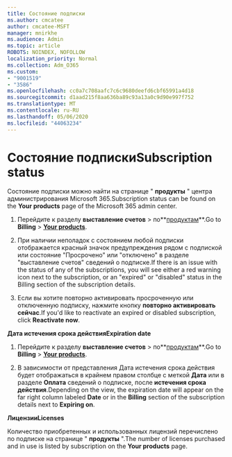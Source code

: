 ```yaml
---
title: Состояние подписки
ms.author: cmcatee
author: cmcatee-MSFT
manager: mnirkhe
ms.audience: Admin
ms.topic: article
ROBOTS: NOINDEX, NOFOLLOW
localization_priority: Normal
ms.collection: Adm_O365
ms.custom:
- "9001519"
- "3586"
ms.openlocfilehash: cc0a7c708aafc7c6c9680deefd6cbf65991a4d18
ms.sourcegitcommit: d1aad215f8aa636ba89c93a13a0c9d90e997f752
ms.translationtype: MT
ms.contentlocale: ru-RU
ms.lasthandoff: 05/06/2020
ms.locfileid: "44063234"
---
```

# <a name="subscription-status"></a><span data-ttu-id="d18bb-102">Состояние подписки</span><span class="sxs-lookup"><span data-stu-id="d18bb-102">Subscription status</span></span>

<span data-ttu-id="d18bb-103">Состояние подписки можно найти на странице " **продукты** " центра администрирования Microsoft 365.</span><span class="sxs-lookup"><span data-stu-id="d18bb-103">Subscription status can be found on the **Your products** page of the Microsoft 365 admin center.</span></span>

1. <span data-ttu-id="d18bb-104">Перейдите к разделу **выставление счетов** > по**[продуктам](https://go.microsoft.com/fwlink/p/?linkid=842054)**.</span><span class="sxs-lookup"><span data-stu-id="d18bb-104">Go to **Billing** > **[Your products](https://go.microsoft.com/fwlink/p/?linkid=842054)**.</span></span>

2. <span data-ttu-id="d18bb-105">При наличии неполадок с состоянием любой подписки отображается красный значок предупреждения рядом с подпиской или состояние "Просрочено" или "отключено" в разделе "выставление счетов" сведений о подписке.</span><span class="sxs-lookup"><span data-stu-id="d18bb-105">If there is an issue with the status of any of the subscriptions, you will see either a red warning icon next to the subscription, or an "expired" or "disabled" status in the Billing section of the subscription details.</span></span>

3. <span data-ttu-id="d18bb-106">Если вы хотите повторно активировать просроченную или отключенную подписку, нажмите кнопку **повторно активировать сейчас**.</span><span class="sxs-lookup"><span data-stu-id="d18bb-106">If you'd like to reactivate an expired or disabled subscription, click **Reactivate now**.</span></span>

<span data-ttu-id="d18bb-107">**Дата истечения срока действия**</span><span class="sxs-lookup"><span data-stu-id="d18bb-107">**Expiration date**</span></span>

1. <span data-ttu-id="d18bb-108">Перейдите к разделу **выставление счетов** > по**[продуктам](https://go.microsoft.com/fwlink/p/?linkid=842054)**.</span><span class="sxs-lookup"><span data-stu-id="d18bb-108">Go to **Billing** > **[Your products](https://go.microsoft.com/fwlink/p/?linkid=842054)**.</span></span>

2. <span data-ttu-id="d18bb-109">В зависимости от представления Дата истечения срока действия будет отображаться в крайнем правом столбце с меткой **Дата** или в разделе **Оплата** сведений о подписке, после **истечения срока действия**.</span><span class="sxs-lookup"><span data-stu-id="d18bb-109">Depending on the view, the expiration date will appear on the far right column labeled **Date** or in the **Billing** section of the subscription details next to **Expiring on**.</span></span>

<span data-ttu-id="d18bb-110">**Лицензии**</span><span class="sxs-lookup"><span data-stu-id="d18bb-110">**Licenses**</span></span>

<span data-ttu-id="d18bb-111">Количество приобретенных и использованных лицензий перечислено по подписке на странице " **продукты** ".</span><span class="sxs-lookup"><span data-stu-id="d18bb-111">The number of licenses purchased and in use is listed by subscription on the **Your products** page.</span></span>

